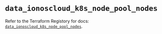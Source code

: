 # `data_ionoscloud_k8s_node_pool_nodes`

Refer to the Terraform Registory for docs: [`data_ionoscloud_k8s_node_pool_nodes`](https://registry.terraform.io/providers/ionos-cloud/ionoscloud/6.4.11/docs/data-sources/k8s_node_pool_nodes).

